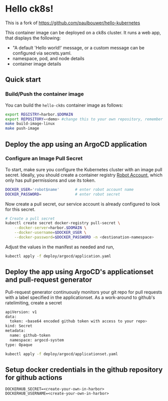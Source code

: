 # Hello ck8s!

This is a fork of https://github.com/paulbouwer/hello-kubernetes

This container image can be deployed on a ck8s cluster. It runs a web app, that displays the following:

- "A default 'Hello world!' message, or a custom message can be configured via secrets.yaml.
- namespace, pod, and node details
- container image details

## Quick start

### Build/Push the container image

You can build the `hello-ck8s` container image as follows:

```bash
export REGISTRY=harbor.$DOMAIN
export REPOSITORY=<demo> #change this to your own repository, remember to match it in github actions so it updates the manifest correctly
make build-image-linux
make push-image
```

## Deploy the app using an ArgoCD application

### Configure an Image Pull Secret

To start, make sure you configure the Kubernetes cluster with an image pull secret. Ideally, you should create a container registry [Robot Account](https://goharbor.io/docs/2.2.0/working-with-projects/project-configuration/create-robot-accounts/), which only has pull permissions and use its token.

```bash
DOCKER_USER='robot$name'       # enter robot account name
DOCKER_PASSWORD=               # enter robot secret
```

Now create a pull secret, our service account is already configured to look for this secret.

```bash
# Create a pull secret
kubectl create secret docker-registry pull-secret \
    --docker-server=harbor.$DOMAIN \
    --docker-username=$DOCKER_USER \
    --docker-password=$DOCKER_PASSWORD -n <destionation-namespace>
```

Adjust the values in the manifest as needed and run,

```bash
kubectl apply -f deploy/argocd/application.yaml
```

## Deploy the app using ArgoCD's applicationset and pull-request generator

Pull-request generator continuously monitors your git repo for pull requests with a label specified in the applicationset. As a work-around to github's ratelimiting, create a secret

```bash
apiVersion: v1
data:
  token: <base64 encoded github token with access to your repo>
kind: Secret
metadata:
  name: github-token
  namespace: argocd-system
type: Opaque
```

```bash
kubectl apply -f deploy/argocd/applicationset.yaml
```

## Setup docker credentials in the github repository for github actions

```
DOCKERHUB_SECRET=<create-your-own-in-harbor>
DOCKERHUB_USERNAME=<create-your-own-in-harbor>
```